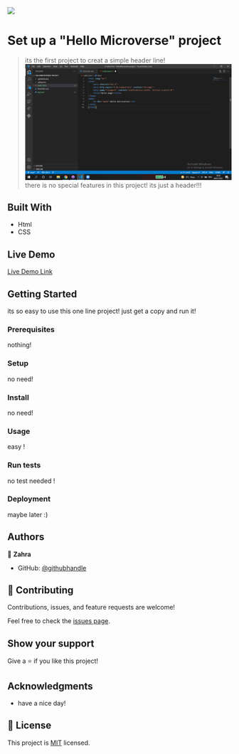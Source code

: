 ![](https://img.shields.io/badge/Microverse-blueviolet)

# Set up a "Hello Microverse" project

> its the first project to creat a simple header line!
![screenshot](https://github.com/ZahraArshia/HelloMicroverse-project/blob/main/screen_shot/Untitled.png)
there is no special features in this project! its just a header!!!
## Built With

- Html
- CSS

## Live Demo

[Live Demo Link](https://livedemo.com)


## Getting Started

its so easy to use this one line project! just get a copy and run it!


### Prerequisites
nothing!

### Setup
no need!
 
### Install
no need!
### Usage
easy !
### Run tests
no test needed !
### Deployment
maybe later :)


## Authors

👤 **Zahra**

- GitHub: [@githubhandle](https://github.com/ZahraArshia)



## 🤝 Contributing

Contributions, issues, and feature requests are welcome!

Feel free to check the [issues page](../../issues/).

## Show your support

Give a ⭐️ if you like this project!

## Acknowledgments

- have a nice day!

## 📝 License

This project is [MIT](./MIT.md) licensed.
